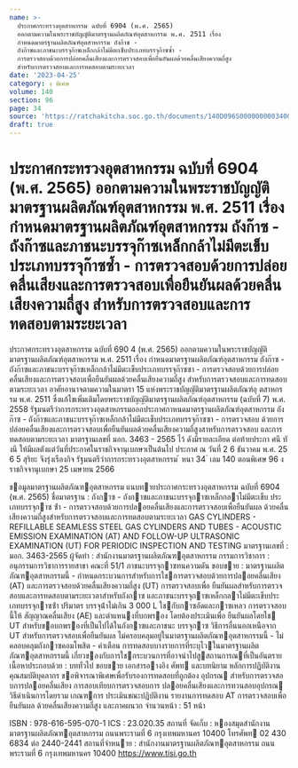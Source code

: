 ```yaml
---
name: >-
  ประกาศกระทรวงอุตสาหกรรม ฉบับที่ 6904 (พ.ศ. 2565)
  ออกตามความในพระราชบัญญัติมาตรฐานผลิตภัณฑ์อุตสาหกรรม พ.ศ. 2511 เรื่อง
  กำหนดมาตรฐานผลิตภัณฑ์อุตสาหกรรม ถังก๊าซ -
  ถังก๊าซและภาชนะบรรจุก๊าซเหล็กกล้าไม่มีตะเข็บประเภทบรรจุก๊าซซ้ำ - 
  การตรวจสอบด้วยการปล่อยคลื่นเสียงและการตรวจสอบเพื่อยืนยันผลด้วยคลื่นเสียงความถี่สูง
  สำหรับการตรวจสอบและการทดสอบตามระยะเวลา
date: '2023-04-25'
category: ง พิเศษ
volume: 140
section: 96
page: 34
source: 'https://ratchakitcha.soc.go.th/documents/140D096S0000000003400.pdf'
draft: true
---
```


# ประกาศกระทรวงอุตสาหกรรม ฉบับที่ 6904 (พ.ศ. 2565) ออกตามความในพระราชบัญญัติมาตรฐานผลิตภัณฑ์อุตสาหกรรม พ.ศ. 2511 เรื่อง กำหนดมาตรฐานผลิตภัณฑ์อุตสาหกรรม ถังก๊าซ - ถังก๊าซและภาชนะบรรจุก๊าซเหล็กกล้าไม่มีตะเข็บประเภทบรรจุก๊าซซ้ำ -  การตรวจสอบด้วยการปล่อยคลื่นเสียงและการตรวจสอบเพื่อยืนยันผลด้วยคลื่นเสียงความถี่สูง สำหรับการตรวจสอบและการทดสอบตามระยะเวลา

ประกาศกระทรวงอุตสาหกรรม ฉบับที่ 690 4 (พ.ศ. 2565) ออกตามความในพระราชบัญญัติมาตรฐานผลิตภัณฑ์อุตสาหกรรม พ.ศ. 2511 เรื่อง กำหนดมาตรฐานผลิตภัณฑ์อุตสาหกรรม ถังก๊าซ - ถังก๊าซและภาชนะบรรจุก๊าซเหล็กกล้าไม่มีตะเข็บประเภทบรรจุก๊าซซา - การตรวจสอบด้วยการปล่อยคลื่นเสียงและการตรวจสอบเพื่อยืนยันผลด้วยคลื่นเสียงความถี่สูง สำหรับการตรวจสอบและการทดสอบตามระยะเวลา อาศัยอานาจตามความในมาตรา 15 แห่งพระราชบัญญัติมาตรฐานผลิตภัณฑ์อุ ตสาหกรรม พ.ศ. 2511 ซึ่งแก้ไขเพิ่มเติมโดยพระราชบัญญัติมาตรฐานผลิตภัณฑ์อุตสาหกรรม (ฉบับที่ 7) พ.ศ. 2558 รัฐมนตรีว่าการกระทรวงอุตสาหกรรมออกประกาศกาหนดมาตรฐานผลิตภัณฑ์อุตสาหกรรม ถังก๊าซ - ถังก๊าซและภาชนะบรรจุก๊าซเหล็กกล้าไม่มีตะเข็บประเภทบรรจุก๊าซซา - การตรวจสอบ ด้วยการปล่อยคลื่นเสียงและการตรวจสอบเพื่อยืนยันผลด้วยคลื่นเสียงความถี่สูงสาหรับการตรวจสอบ และการทดสอบตามระยะเวลา มาตรฐานเลขที่ มอก. 3463 - 2565 ไว้ ดังมีรายละเอียด ต่อท้ายประกา ศนี ทั งนี ให้มีผลตังแต่วันที่ประกาศในราชกิจจานุเบกษาเป็นต้นไป ประกาศ ณ วันที่ 2 6 ธันวาคม พ.ศ. 25 6 5 สุริยะ จึงรุ่งเรืองกิจ รัฐมนตรีว่าการกระทรวงอุตสาหกรรม ้ หนา 34 ่ เลม 140 ตอนพิเศษ 96 ง ราชกิจจานุเบกษา 25 เมษายน 2566

ขอมูลมาตรฐานผลิตภัณฑอุตสาหกรรม แนบทายประกาศกระทรวงอุตสาหกรรม ฉบับที่ 6904 (พ.ศ. 2565) ชื่อมาตรฐาน : ถังกาซ - ถังกาซและภาชนะบรรจุกาซเหล็กกลาไม่มีตะเข็บ ประเภทบรรจุกาซ ซ้ํา - การตรวจสอบด้วยการปลอยคลื่นเสียงและการตรวจสอบเพื่อยืนยันผล ด้วยคลื่นเสียงความถี่สูงสําหรับการตรวจสอบและการทดสอบตามระยะเวลา GAS CYLINDERS - REFILLABLE SEAMLESS STEEL GAS CYLINDERS AND TUBES - ACOUSTIC EMISSION EXAMINATION (AT) AND FOLLOW-UP ULTRASONIC EXAMINATION (UT) FOR PERIODIC INSPECTION AND TESTING มาตรฐานเลขที่ : มอก. 3463-2565 ผู้จัดทํา : สํานักงานมาตรฐานผลิตภัณฑอุตสาหกรรม กรรมการวิชาการ : อนุกรรมการวิชาการรายสาขา คณะที่ 51/1 ภาชนะบรรจุกาซทนความดัน ขอบขาย : มาตรฐานผลิตภัณฑอุตสาหกรรมนี้ - กําหนดกระบวนการสําหรับการใชการตรวจสอบด้วยการปลอยคลื่นเสียง (AT) และการตรวจสอบด้วยคลื่นเสียงความถี่สูง (UT) การตรวจสอบเพื่อ ยืนยันผลสําหรับการตรวจสอบและการทดสอบตามระยะเวลาสําหรับถังกาซ และภาชนะบรรจุกาซเหล็กกลาไม่มีตะเข็บประเภทบรรจุกาซซ้ํา ปริมาตร บรรจุน้ําไม่เกิน 3 000 L ใชกับกาซอัดและกาซเหลว การตรวจสอบนี้ให้ สัญญาณคลื่นเสียง (AE) และตําแหนงที่บกพรอง โดยต้องประเมินเพื่อ ยืนยันผลโดยใช UT สําหรับขอบกพรองที่เป็นไปได้ในถังกาซและภาชนะ บรรจุกาซ วิธีการอื่นนอกเหนือจาก UT สําหรับการตรวจสอบเพื่อยืนยันผล ไม่ครอบคลุมอยู่ในมาตรฐานผลิตภัณฑอุตสาหกรรมนี้ - ไม่คลอบคลุมถังกาซคอมโพสิต - คําเตือน การทดสอบบางรายการที่ระบุไวในมาตรฐานผลิตภัณฑอุตสาหกรรมนี้ เกี่ยวของกับการใชกระบวนการที่อาจนําไปสูสถานการณที่เป็นอันตราย เนื้อหาประกอบด้วย : บททั่วไป ขอบขาย เอกสารอางอิง ศัพท และบทนิยาม หลักการปฏิบัติงาน คุณสมบัติบุคลากร ขอพิจารณาพิเศษเพื่อรับรองการทดสอบที่ถูกต้อง อุปกรณ สําหรับการตรวจสอบการปลอยคลื่นเสียง การสอบเทียบการตรวจสอบการ ปลอยคลื่นเสียงและการทวนสอบอุปกรณ วิธีดําเนินการโดยรวม เกณฑการ ประเมินขณะปฏิบัติงาน รายงานการทดสอบ AT การตรวจสอบเพื่อยืนยันผล ด้วยคลื่นเสียงความถี่สูง และภาคผนวก จํานวนหน้า : 51 หน้า

ISBN : 978-616-595-070-1 ICS : 23.020.35 สถานที่ จัดเก็บ : หองสมุดสํานักงานมาตรฐานผลิตภัณฑอุตสาหกรรม ถนนพระรามที่ 6 กรุงเทพมหานคร 10400 โทรศัพท 02 430 6834 ต่อ 2440-2441 สถานที่จําหนาย : สํานักงานมาตรฐานผลิตภัณฑอุตสาหกรรม ถนนพระรามที่ 6 กรุงเทพมหานคร 10400 https://www.tisi.go.th
